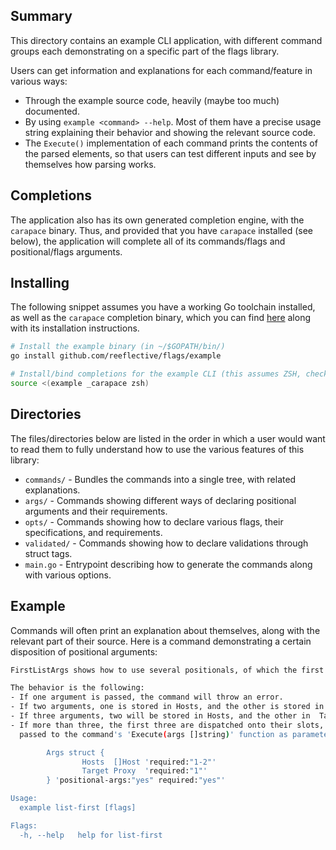 
## Summary
This directory contains an example CLI application, with different command 
groups each demonstrating on a specific part of the flags library.

Users can get information and explanations for each command/feature in various ways:
- Through the example source code, heavily (maybe too much) documented.
- By using `example <command> --help`. Most of them have a precise usage string 
  explaining their behavior and showing the relevant source code.
- The `Execute()` implementation of each command prints the contents of the parsed elements,
  so that users can test different inputs and see by themselves how parsing works.

## Completions
The application also has its own generated completion engine, with the `carapace` binary.
Thus, and provided that you have `carapace` installed (see below), the application will
complete all of its commands/flags and positional/flags arguments.

## Installing
The following snippet assumes you have a working Go toolchain installed, as well as
the `carapace` completion binary, which you can find [here](https://github.com/rsteube/carapace-bin) along with its installation instructions. 

```bash
# Install the example binary (in ~/$GOPATH/bin/)
go install github.com/reeflective/flags/example

# Install/bind completions for the example CLI (this assumes ZSH, check the link above for you shell)
source <(example _carapace zsh)
```

## Directories
The files/directories below are listed in the order in which a user would want to 
read them to fully understand how to use the various features of this library:

- `commands/`  - Bundles the commands into a single tree, with related explanations.
- `args/`      - Commands showing different ways of declaring positional arguments and their requirements.
- `opts/`      - Commands showing how to declare various flags, their specifications, and requirements. 
- `validated/` - Commands showing how to declare validations through struct tags.
- `main.go`    - Entrypoint describing how to generate the commands along with various options.


## Example

Commands will often print an explanation about themselves, along with the relevant part of their source. 
Here is a command demonstrating a certain disposition of positional arguments:

```bash
FirstListArgs shows how to use several positionals, of which the first is a list, but not the last.

The behavior is the following:
- If one argument is passed, the command will throw an error.
- If two arguments, one is stored in Hosts, and the other is stored in Target. 
- If three arguments, two will be stored in Hosts, and the other in  Target.
- If more than three, the first three are dispatched onto their slots, and the others are
  passed to the command's 'Execute(args []string)' function as parameters.

        Args struct {
                Hosts  []Host 'required:"1-2"'
                Target Proxy  'required:"1"'
        } 'positional-args:"yes" required:"yes"'

Usage:
  example list-first [flags]

Flags:
  -h, --help   help for list-first

```
